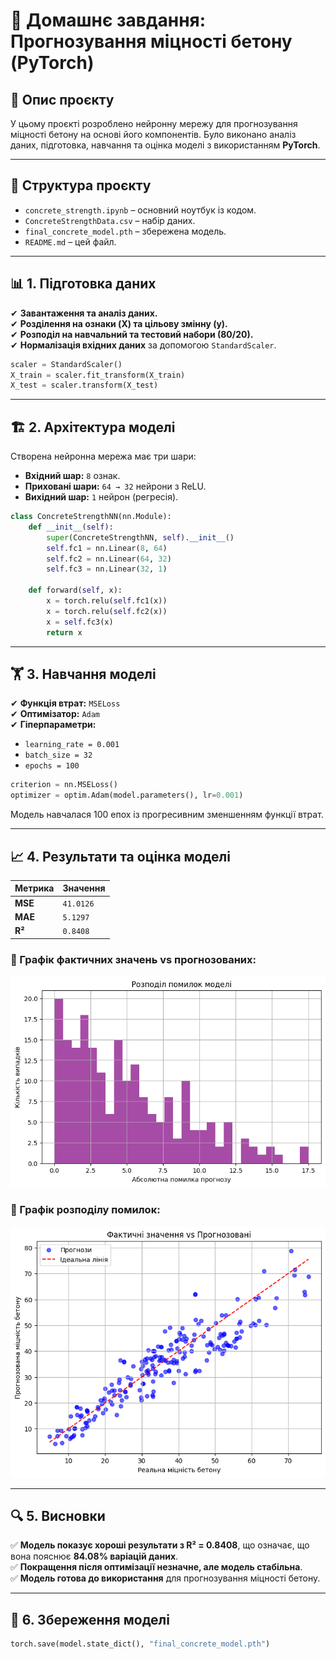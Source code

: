 # 📌 Домашнє завдання: Прогнозування міцності бетону (PyTorch)

## 📍 Опис проєкту
У цьому проєкті розроблено нейронну мережу для прогнозування міцності бетону на основі його компонентів. Було виконано аналіз даних, підготовка, навчання та оцінка моделі з використанням **PyTorch**.

---

## 📂 Структура проєкту
- `concrete_strength.ipynb` – основний ноутбук із кодом.
- `ConcreteStrengthData.csv` – набір даних.
- `final_concrete_model.pth` – збережена модель.
- `README.md` – цей файл.

---

## 📊 1. Підготовка даних
✔ **Завантаження та аналіз даних.**  
✔ **Розділення на ознаки (X) та цільову змінну (y).**  
✔ **Розподіл на навчальний та тестовий набори (80/20).**  
✔ **Нормалізація вхідних даних** за допомогою `StandardScaler`.

```python
scaler = StandardScaler()
X_train = scaler.fit_transform(X_train)
X_test = scaler.transform(X_test)
```

---

## 🏗 2. Архітектура моделі
Створена нейронна мережа має три шари:
- **Вхідний шар:** `8` ознак.
- **Приховані шари:** `64 → 32` нейрони з ReLU.
- **Вихідний шар:** `1` нейрон (регресія).

```python
class ConcreteStrengthNN(nn.Module):
    def __init__(self):
        super(ConcreteStrengthNN, self).__init__()
        self.fc1 = nn.Linear(8, 64)
        self.fc2 = nn.Linear(64, 32)
        self.fc3 = nn.Linear(32, 1)

    def forward(self, x):
        x = torch.relu(self.fc1(x))
        x = torch.relu(self.fc2(x))
        x = self.fc3(x)
        return x
```

---

## 🏋 3. Навчання моделі
✔ **Функція втрат:** `MSELoss`  
✔ **Оптимізатор:** `Adam`  
✔ **Гіперпараметри:**  
- `learning_rate = 0.001`
- `batch_size = 32`
- `epochs = 100`

```python
criterion = nn.MSELoss()
optimizer = optim.Adam(model.parameters(), lr=0.001)
```

Модель навчалася 100 епох із прогресивним зменшенням функції втрат.

---

## 📈 4. Результати та оцінка моделі

| Метрика | Значення |
|---------|---------|
| **MSE**  | `41.0126` |
| **MAE**  | `5.1297` |
| **R²**   | `0.8408` |

### 📌 Графік фактичних значень vs прогнозованих:
![Факт vs Прогноз](absol.png)

### 📌 Графік розподілу помилок:
![Розподіл помилок](fact&prog.png)

---

## 🔍 5. Висновки
✅ **Модель показує хороші результати з R² = 0.8408**, що означає, що вона пояснює **84.08% варіацій даних**.  
✅ **Покращення після оптимізації незначне, але модель стабільна**.  
✅ **Модель готова до використання** для прогнозування міцності бетону.  

---

## 💾 6. Збереження моделі
```python
torch.save(model.state_dict(), "final_concrete_model.pth")
```

